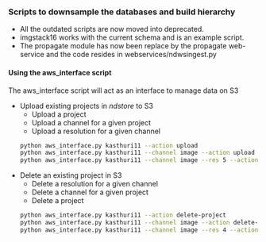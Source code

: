 ### Scripts to downsample the databases and build hierarchy

* All the outdated scripts are now moved into deprecated. 
* imgstack16 works with the current schema and is an example script. 
* The propagate module has now been replace by the propagate web-service and the code resides in webservices/ndwsingest.py

#### Using the aws_interface script

The aws_interface script will act as an interface to manage data on S3
* Upload existing projects in *ndstore* to S3 
  * Upload a project
  * Upload a channel for a given project
  * Upload a resolution for a given channel
  ```sh
  python aws_interface.py kasthuri11 --action upload
  python aws_interface.py kasthuri11 --channel image --action upload
  python aws_interface.py kasthuri11 --channel image --res 5 --action upload
  ```
* Delete an existing project in S3
  * Delete a resolution for a given channel
  * Delete a channel for a given project
  * Delete a project
  ```sh
  python aws_interface.py kasthuri11 --action delete-project
  python aws_interface.py kasthuri11 --channel image --action delete-channel
  python aws_interface.py kasthuri11 --channel image --res 4 --action delete-res
  ```
